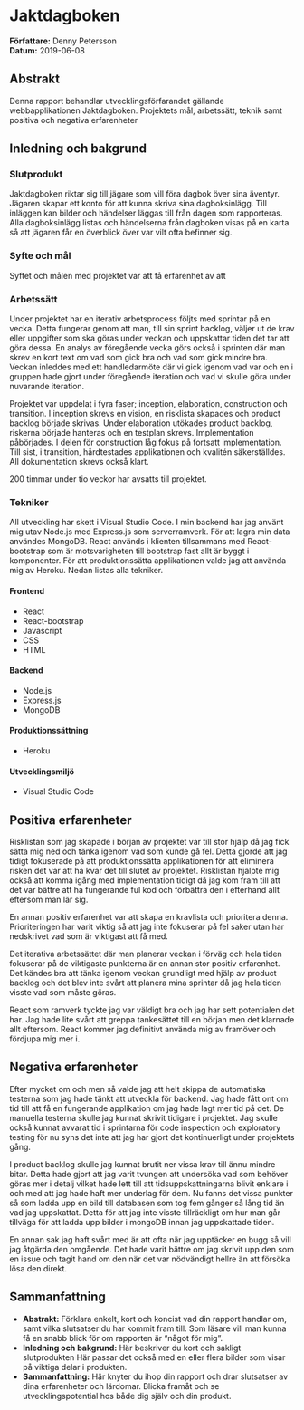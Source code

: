 # Jaktdagboken
**Författare:** Denny Petersson  
**Datum:** 2019-06-08  

## Abstrakt
Denna rapport behandlar utvecklingsförfarandet gällande webbapplikationen Jaktdagboken. Projektets mål, arbetssätt, teknik samt positiva och negativa erfarenheter 

## Inledning och bakgrund
### Slutprodukt
Jaktdagboken riktar sig till jägare som vill föra dagbok över sina äventyr. Jägaren skapar ett konto för att kunna skriva sina dagboksinlägg. Till inläggen kan bilder och händelser läggas till från dagen som rapporteras. Alla dagboksinlägg listas och händelserna från dagboken visas på en karta så att jägaren får en överblick över var vilt ofta befinner sig.

### Syfte och mål
Syftet och målen med projektet var att få erfarenhet av att 

### Arbetssätt
Under projektet har en iterativ arbetsprocess följts med sprintar på en vecka. Detta fungerar genom att man, till sin sprint backlog, väljer ut de krav eller uppgifter som ska göras under veckan och uppskattar tiden det tar att göra dessa. En analys av föregående vecka görs också i sprinten där man skrev en kort text om vad som gick bra och vad som gick mindre bra. Veckan inleddes med ett handledarmöte där vi gick igenom vad var och en i gruppen hade gjort under föregående iteration och vad vi skulle göra under nuvarande iteration.  

Projektet var uppdelat i fyra faser; inception, elaboration, construction och transition. I inception skrevs en vision, en risklista skapades och  product backlog började skrivas. Under elaboration utökades product backlog, riskerna började hanteras och en testplan skrevs. Implementation påbörjades. I delen för construction låg fokus på fortsatt implementation. Till sist, i transition, hårdtestades applikationen och kvalitén säkerställdes. All dokumentation skrevs också klart.

200 timmar under tio veckor har avsatts till projektet. 

### Tekniker
All utveckling har skett i Visual Studio Code. I min backend har jag använt mig utav Node.js med Express.js som serverramverk. För att lagra min data användes MongoDB. React används i klienten tillsammans med React-bootstrap som är motsvarigheten till bootstrap fast allt är byggt i komponenter. För att produktionssätta applikationen valde jag att använda mig av Heroku. Nedan listas alla tekniker.

#### Frontend
- React
- React-bootstrap
- Javascript
- CSS
- HTML
#### Backend
- Node.js
- Express.js
- MongoDB
#### Produktionssättning
- Heroku
#### Utvecklingsmiljö
- Visual Studio Code

## Positiva erfarenheter
Risklistan som jag skapade i början av projektet var till stor hjälp då jag fick sätta mig ned och tänka igenom vad som kunde gå fel. Detta gjorde att jag tidigt fokuserade på att produktionssätta applikationen för att eliminera risken det var att ha kvar det till slutet av projektet. Risklistan hjälpte mig också att komma igång med implementation tidigt då jag kom fram till att det var bättre att ha fungerande ful kod och förbättra den i efterhand allt eftersom man lär sig.  

En annan positiv erfarenhet var att skapa en kravlista och prioritera denna. Prioriteringen har varit viktig så att jag inte fokuserar på fel saker utan har nedskrivet vad som är viktigast att få med. 

Det iterativa arbetssättet där man planerar veckan i förväg och hela tiden fokuserar på de viktigaste punkterna är en annan stor positiv erfarenhet. Det kändes bra att tänka igenom veckan grundligt med hjälp av product backlog och det blev inte svårt att planera mina sprintar då jag hela tiden visste vad som måste göras.

React som ramverk tyckte jag var väldigt bra och jag har sett potentialen det har. Jag hade lite svårt att greppa tankesättet till en början men det klarnade allt eftersom. React kommer jag definitivt använda mig av framöver och fördjupa mig mer i.

## Negativa erfarenheter
Efter mycket om och men så valde jag att helt skippa de automatiska testerna som jag hade tänkt att utveckla för backend. Jag hade fått ont om tid till att få en fungerande applikation om jag hade lagt mer tid på det. De manuella testerna skulle jag kunnat skrivit tidigare i projektet. Jag skulle också kunnat avvarat tid i sprintarna för code inspection och exploratory testing för nu syns det inte att jag har gjort det kontinuerligt under projektets gång.

I product backlog skulle jag kunnat brutit ner vissa krav till ännu mindre bitar. Detta hade gjort att jag varit tvungen att undersöka vad som behöver göras mer i detalj vilket hade lett till att tidsuppskattningarna blivit enklare i och med att jag hade haft mer underlag för dem. Nu fanns det vissa punkter så som ladda upp en bild till databasen som tog fem gånger så lång tid än vad jag uppskattat. Detta för att jag inte visste tillräckligt om hur man går tillväga för att ladda upp bilder i mongoDB innan jag uppskattade tiden.

En annan sak jag haft svårt med är att ofta när jag upptäcker en bugg så vill jag åtgärda den omgående. Det hade varit bättre om jag skrivit upp den som en issue och tagit hand om den när det var nödvändigt hellre än att försöka lösa den direkt.

## Sammanfattning

-   **Abstrakt:**  Förklara enkelt, kort och koncist vad din rapport handlar om, samt vilka slutsatser du har kommit fram till. Som läsare vill man kunna få en snabb blick för om rapporten är “något för mig”.
-   **Inledning och bakgrund:**  Här beskriver du kort och sakligt slutprodukten  Här passar det också med en eller flera bilder som visar på viktiga delar i produkten.
-   **Sammanfattning:**  Här knyter du ihop din rapport och drar slutsatser av dina erfarenheter och lärdomar. Blicka framåt och se utvecklingspotential hos både dig själv och din produkt.
<!--stackedit_data:
eyJoaXN0b3J5IjpbODI3OTkyMjY5LDEzNjE5MzAyNDIsMTk4ND
M2ODI4MywxMTE3Nzc5NjYzLDczMzM2MDM3LC0yMDI0Nzk4NDA3
LC01MTc1MzQ3MTQsLTEyODMzMjI4NzcsLTc1NTg1NjI5OSwtNj
AxNTQ5OTMxLC0xOTM3MzgzNDg5LDIwNTE1Mjk3OTBdfQ==
-->